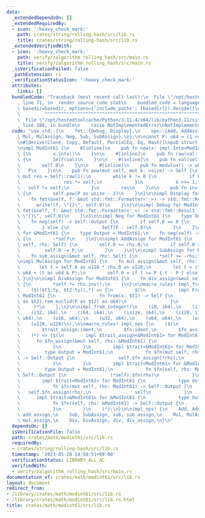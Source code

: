 ```yaml
---
data:
  _extendedDependsOn: []
  _extendedRequiredBy:
  - icon: ':heavy_check_mark:'
    path: crates/string/rolling-hash/src/lib.rs
    title: crates/string/rolling-hash/src/lib.rs
  _extendedVerifiedWith:
  - icon: ':heavy_check_mark:'
    path: verify/zalgorithm_rolling_hash/src/main.rs
    title: verify/zalgorithm_rolling_hash/src/main.rs
  _isVerificationFailed: false
  _pathExtension: rs
  _verificationStatusIcon: ':heavy_check_mark:'
  attributes:
    links: []
  bundledCode: "Traceback (most recent call last):\n  File \"/opt/hostedtoolcache/Python/3.11.4/x64/lib/python3.11/site-packages/onlinejudge_verify/documentation/build.py\"\
    , line 71, in _render_source_code_stat\n    bundled_code = language.bundle(stat.path,\
    \ basedir=basedir, options={'include_paths': [basedir]}).decode()\n          \
    \         ^^^^^^^^^^^^^^^^^^^^^^^^^^^^^^^^^^^^^^^^^^^^^^^^^^^^^^^^^^^^^^^^^^^^^^^^^^^^^^^^^\n\
    \  File \"/opt/hostedtoolcache/Python/3.11.4/x64/lib/python3.11/site-packages/onlinejudge_verify/languages/rust.py\"\
    , line 288, in bundle\n    raise NotImplementedError\nNotImplementedError\n"
  code: "use std::{\n    fmt::{Debug, Display},\n    ops::{Add, AddAssign, Div, DivAssign,\
    \ Mul, MulAssign, Neg, Sub, SubAssign},\n};\n\nconst P: u64 = (1 << 61) - 1;\n\
    \n#[derive(Clone, Copy, Default, PartialEq, Eq, Hash)]\npub struct ModInt61(u64);\n\
    \nimpl ModInt61 {\n    #[inline]\n    pub fn new(x: impl Into<ModInt61>) -> Self\
    \ {\n        x.into()\n    }\n\n    #[inline]\n    pub fn raw(val: u64) -> Self\
    \ {\n        Self(val)\n    }\n\n    #[inline]\n    pub fn val(self) -> u64 {\n\
    \        self.0\n    }\n\n    #[inline]\n    pub fn modulus() -> u64 {\n     \
    \   P\n    }\n\n    pub fn pow(mut self, mut k: usize) -> Self {\n        let\
    \ mut res = Self::raw(1);\n        while k != 0 {\n            if k & 1 != 0 {\n\
    \                res *= self;\n            }\n            k >>= 1;\n         \
    \   self *= self;\n        }\n        res\n    }\n\n    pub fn inv(self) -> Self\
    \ {\n        self.pow(P as usize - 2)\n    }\n}\n\nimpl Display for ModInt61 {\n\
    \    fn fmt(&self, f: &mut std::fmt::Formatter<'_>) -> std::fmt::Result {\n  \
    \      write!(f, \"{}\", self.0)\n    }\n}\n\nimpl Debug for ModInt61 {\n    fn\
    \ fmt(&self, f: &mut std::fmt::Formatter<'_>) -> std::fmt::Result {\n        write!(f,\
    \ \"{}\", self.0)\n    }\n}\n\nimpl Neg for ModInt61 {\n    type Output = Self;\n\
    \    fn neg(self) -> Self::Output {\n        if self.0 == 0 {\n            self\n\
    \        } else {\n            Self(P - self.0)\n        }\n    }\n}\n\nimpl Neg\
    \ for &ModInt61 {\n    type Output = ModInt61;\n    fn neg(self) -> Self::Output\
    \ {\n        -*self\n    }\n}\n\nimpl AddAssign for ModInt61 {\n    fn add_assign(&mut\
    \ self, rhs: Self) {\n        self.0 += rhs.0;\n        if self.0 >= P {\n   \
    \         self.0 -= P;\n        }\n    }\n}\n\nimpl SubAssign for ModInt61 {\n\
    \    fn sub_assign(&mut self, rhs: Self) {\n        *self += -rhs;\n    }\n}\n\
    \nimpl MulAssign for ModInt61 {\n    fn mul_assign(&mut self, rhs: Self) {\n \
    \       let t = self.0 as u128 * rhs.0 as u128;\n        let t = (t >> 61) as\
    \ u64 + (t as u64 & P);\n        self.0 = if t >= P { t - P } else { t }\n   \
    \ }\n}\n\nimpl DivAssign for ModInt61 {\n    fn div_assign(&mut self, rhs: Self)\
    \ {\n        *self *= rhs.inv();\n    }\n}\n\nmacro_rules! impl_from_integer {\n\
    \    ($(($t1:ty, $t2:ty)),*) => {\n        $(\n            impl From<$t1> for\
    \ ModInt61 {\n                fn from(x: $t1) -> Self {\n                    Self((x\
    \ as $t2).rem_euclid(P as $t2) as u64)\n                }\n            }\n   \
    \     )*\n    };\n}\n\nimpl_from_integer!(\n    (i8, i64),\n    (i16, i64),\n\
    \    (i32, i64),\n    (i64, i64),\n    (isize, i64),\n    (i128, i128),\n    (u8,\
    \ u64),\n    (u16, u64),\n    (u32, u64),\n    (u64, u64),\n    (usize, u64),\n\
    \    (u128, u128)\n);\n\nmacro_rules! impl_ops {\n    ($(\n        $trait:ident,\n\
    \        $trait_assign:ident,\n        $fn:ident,\n        $fn_assign:ident,\n\
    \    )*) => {$(\n        impl $trait_assign<&ModInt61> for ModInt61 {\n      \
    \      fn $fn_assign(&mut self, rhs: &ModInt61) {\n                self.$fn_assign(*rhs);\n\
    \            }\n        }\n        impl $trait<&ModInt61> for ModInt61 {\n   \
    \         type Output = ModInt61;\n            fn $fn(mut self, rhs: &ModInt61)\
    \ -> Self::Output {\n                self.$fn_assign(*rhs);\n                self\n\
    \            }\n        }\n        impl $trait<ModInt61> for &ModInt61 {\n   \
    \         type Output = ModInt61;\n            fn $fn(self, rhs: ModInt61) ->\
    \ Self::Output {\n                (*self).$fn(rhs)\n            }\n        }\n\
    \        impl $trait<ModInt61> for ModInt61 {\n            type Output = ModInt61;\n\
    \            fn $fn(mut self, rhs: ModInt61) -> Self::Output {\n             \
    \   self.$fn_assign(rhs);\n                self\n            }\n        }\n  \
    \      impl $trait<&ModInt61> for &ModInt61 {\n            type Output = ModInt61;\n\
    \            fn $fn(self, rhs: &ModInt61) -> Self::Output {\n                (*self).$fn(&*rhs)\n\
    \            }\n        }\n    )*};\n}\n\nimpl_ops! {\n    Add, AddAssign, add,\
    \ add_assign,\n    Sub, SubAssign, sub, sub_assign,\n    Mul, MulAssign, mul,\
    \ mul_assign,\n    Div, DivAssign, div, div_assign,\n}\n"
  dependsOn: []
  isVerificationFile: false
  path: crates/math/modint61/src/lib.rs
  requiredBy:
  - crates/string/rolling-hash/src/lib.rs
  timestamp: '2023-05-20 14:50:51+09:00'
  verificationStatus: LIBRARY_ALL_AC
  verifiedWith:
  - verify/zalgorithm_rolling_hash/src/main.rs
documentation_of: crates/math/modint61/src/lib.rs
layout: document
redirect_from:
- /library/crates/math/modint61/src/lib.rs
- /library/crates/math/modint61/src/lib.rs.html
title: crates/math/modint61/src/lib.rs
---
```

